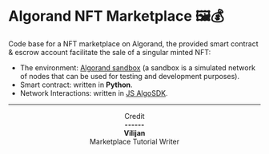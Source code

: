 # Algorand NFT Marketplace 🖼💰

Code base for a NFT marketplace on Algorand, the provided smart contract & escrow account facilitate the sale of a singular minted NFT:

- The environment: [Algorand sandbox](https://github.com/algorand/sandbox) (a sandbox is a simulated network of nodes that can be used for testing and development purposes).
- Smart contract: written in <b>Python</b>.
- Network Interactions: written in [JS AlgoSDK](https://algorand.github.io/js-algorand-sdk/).

---

<center> Credit </center>
<center><b> ------ </b></center>

<center><b> Vilijan </b></center>
<center> Marketplace Tutorial Writer </center>
<center> <a href="https://github.com/Vilijan/NFTMarketplace"> </a> </center>
